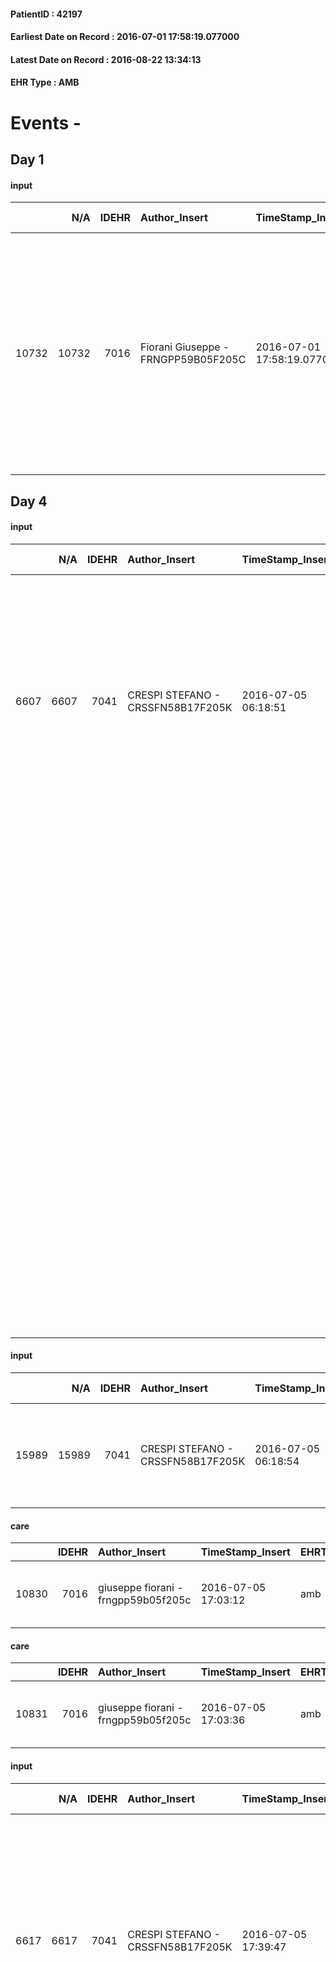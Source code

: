 
#### PatientID : 42197
#### Earliest Date on Record : 2016-07-01 17:58:19.077000
#### Latest Date on Record : 2016-08-22 13:34:13
#### EHR Type : AMB

# Events - 

## Day 1

#### input
|       |    N/A |   IDEHR | Author_Insert                       | TimeStamp_Insert           | EHRType   |   PatientID |   IDDigitalSignDocument | persone_vicine   |   Unnamed: 0_x.1 |   IDANAMNESI_SOCIALE | Patient   | FamigliaAltro   | Paziente_T   | FamigliaAltro_T   |   Non_Rilevabile_x.1 | Note_Non_Rilevabile_x.1   | opt_Problemi   | Note_I                                                                                                                                                                                                                   | chk_competenza                                 | opt_paziente_a   | opt_famiglia_a   | opt_adeguatezza   | opt_paziente_solo   | ds_note_con                                                                                                                                                            | opt_presente_assente   | Presenza_minori   | Caregiver_principale   | opt_capacita     | opt_necessario   | opt_presente   | opt_risorse_ec   | opt_paziente_psi   | opt_Ins_vol   | opt_paziente_ad   | opt_caregiver_ad   | opt_esenzione   | opt_inv_civile   |   invalidita_perc | ds_codice_es   | Needs     | Domestic partnership         | Fragility   | opt_disponibilita_f   | opt_indennita_acc   | opt_legge   | opt_famiglia_psi   | opt_disponibilit_paz   |
|------:|-------:|--------:|:------------------------------------|:---------------------------|:----------|------------:|------------------------:|:-----------------|-----------------:|---------------------:|:----------|:----------------|:-------------|:------------------|---------------------:|:--------------------------|:---------------|:-------------------------------------------------------------------------------------------------------------------------------------------------------------------------------------------------------------------------|:-----------------------------------------------|:-----------------|:-----------------|:------------------|:--------------------|:-----------------------------------------------------------------------------------------------------------------------------------------------------------------------|:-----------------------|:------------------|:-----------------------|:-----------------|:-----------------|:---------------|:-----------------|:-------------------|:--------------|:------------------|:-------------------|:----------------|:-----------------|------------------:|:---------------|:----------|:-----------------------------|:------------|:----------------------|:--------------------|:------------|:-------------------|:-----------------------|
| 10732 |  10732 |    7016 | Fiorani Giuseppe - FRNGPP59B05F205C | 2016-07-01 17:58:19.077000 | AMB       |       42197 |                  413371 | N/A              |             3598 |                 2352 | Si#1      | Si#1            | No#0         | Si#1              |                    0 | NR                        | No#0           | Pz informato della diagnosi ed in parte della progressione.Il figlio √® stato messo al corrente della fase di aggravamento e su indicazione del medico di base ,√® venuto a chiedere l'attivazione delle cure palliative | competenza/capacit√† assistenziale caregiver#0 | Indefinite#2     | Congruenti#1     | Si#1              | No#0                | Il pz vive con la moglie di aa 87;entrambi hanno l'assistenza di una badante.Il figlio unico Dario di aa 50 vive con loro ed √® impegato presso la COOP come macellaio | Presente#1             | No#0              | Il figlio              | Incrementabile#1 | Si#1             | Si#1           | Adeguate#1       | No#0               | No#0          | Totale#2          | Totale#2           | Si#1            | Si#1             |               100 | 048 +IC13      | Clinici#0 | Coniuge/Convivente#0;Figli#2 | nessuna#0   | Si#1                  | No#0                | Si#1        | No#0               | Si#1                   |


## Day 4

#### input
|      |    N/A |   IDEHR | Author_Insert                     | TimeStamp_Insert    |   IDAccess | EHRType   |   PatientID |   IDDigitalSignDocument | persone_vicine   |   Unnamed: 0_y |   IDANAMNESI_MED |   Non_Rilevabile_y | Note_Non_Rilevabile_y   | diagnosis                                                                                                                                                                                                                                            |
|-----:|-------:|--------:|:----------------------------------|:--------------------|-----------:|:----------|------------:|------------------------:|:-----------------|---------------:|-----------------:|-------------------:|:------------------------|:-----------------------------------------------------------------------------------------------------------------------------------------------------------------------------------------------------------------------------------------------------|
| 6607 |   6607 |    7041 | CRESPI STEFANO - CRSSFN58B17F205K | 2016-07-05 06:18:51 |      40248 | AMB       |       42197 |                  416096 | N/A              |           6633 |             4613 |                  0 | NR                      | adenocarcinoma del retto (ICD 9: 1541), diagnosticato nel novembre del 2015 e sottoposto a resezione con confezionamento di colostomia (V443); metastasi epatiche (1977), linfonodali addominali (1962), spleniche (1978) e dubbie polmonari (1970). |
|      |        |         |                                   |                     |            |           |             |                         |                  |                |                  |                    |                         | Malattia in progressione dopo chemioterapia orale                                                                                                                                                                                                    |
|      |        |         |                                   |                     |            |           |             |                         |                  |                |                  |                    |                         | Copatologie:                                                                                                                                                                                                                                         |
|      |        |         |                                   |                     |            |           |             |                         |                  |                |                  |                    |                         | Ipertensione arteriosa (4019)                                                                                                                                                                                                                        |
|      |        |         |                                   |                     |            |           |             |                         |                  |                |                  |                    |                         | Intolleranza glucidica/diabete mellito (25000)                                                                                                                                                                                                       |
|      |        |         |                                   |                     |            |           |             |                         |                  |                |                  |                    |                         | Iperuricemia (7906)                                                                                                                                                                                                                                  |
|      |        |         |                                   |                     |            |           |             |                         |                  |                |                  |                    |                         | Pregresso impianto di PM bicamerale (V4501) per blocco AV avanzato                                                                                                                                                                                   |
|      |        |         |                                   |                     |            |           |             |                         |                  |                |                  |                    |                         | Ipertrofia della prostata (60000)                                                                                                                                                                                                                    |
|      |        |         |                                   |                     |            |           |             |                         |                  |                |                  |                    |                         | Dislipidemia (2728)                                                                                                                                                                                                                                  |
|      |        |         |                                   |                     |            |           |             |                         |                  |                |                  |                    |                         | Pregressi interventi per ernioplastica inguinale bilaterale, colecistectomia per litiasi, cataratta bilaterale, protesi anca sinistra, exeresi di basalioma gamba destra e correzione di idrocele destro                                             |

#### input
|       |    N/A |   IDEHR | Author_Insert                     | TimeStamp_Insert    |   IDAccess | EHRType   |   PatientID |   IDDigitalSignDocument | persone_vicine   |   Unnamed: 0_y.1 |   IDDIAGNOSI_ICD |   Non_Rilevabile_y.1 | Note_Non_Rilevabile_y.1   | I_ICD                                | II_ICD                                                                         | III_ICD                                                                | IV_ICD                                           | V_ICD                              | VI_ICD                                              | I_Anno   | II_Anno   | III_Anno   | IV_Anno   | They go   | I_Mese   |
|------:|-------:|--------:|:----------------------------------|:--------------------|-----------:|:----------|------------:|------------------------:|:-----------------|-----------------:|-----------------:|---------------------:|:--------------------------|:-------------------------------------|:-------------------------------------------------------------------------------|:-----------------------------------------------------------------------|:-------------------------------------------------|:-----------------------------------|:----------------------------------------------------|:---------|:----------|:-----------|:----------|:----------|:---------|
| 15989 |  15989 |    7041 | CRESPI STEFANO - CRSSFN58B17F205K | 2016-07-05 06:18:54 |      40248 | AMB       |       42197 |                  416097 | N/A              |             1550 |             1550 |                    0 | NR                        | 1541 - Tumori maligni del retto#2044 | 1977 - Tumori maligni secondari del fegato - specificati come metastatici#2155 | 1978 - Tumori maligni secondari di altri organi digestivi e milza#2156 | 1970 - Tumori maligni secondari del polmone#2148 | V443 - Presenza di colostomia#2375 | 4019 - Ipertensione essenziale non specificata#2334 | 2015#55  | 2016#56   | 2016#56    | 2016#56   | 2015#55   | 11#11    |

#### care
|       |   IDEHR | Author_Insert                       | TimeStamp_Insert    | EHRType   |   PatientID |   IDGESTIONE_AUSILI |   opt_annulla_consegna | dt_Ric_consegna     | opt_ausilio                                     |
|------:|--------:|:------------------------------------|:--------------------|:----------|------------:|--------------------:|-----------------------:|:--------------------|:------------------------------------------------|
| 10830 |    7016 | giuseppe fiorani - frngpp59b05f205c | 2016-07-05 17:03:12 | amb       |       42197 |               10727 |                      0 | 2016-07-05 00:00:00 | electronic articulated bed with side rails # 14 |

#### care
|       |   IDEHR | Author_Insert                       | TimeStamp_Insert    | EHRType   |   PatientID |   IDGESTIONE_AUSILI |   opt_annulla_consegna | dt_Ric_consegna     | opt_ausilio                             |
|------:|--------:|:------------------------------------|:--------------------|:----------|------------:|--------------------:|-----------------------:|:--------------------|:----------------------------------------|
| 10831 |    7016 | giuseppe fiorani - frngpp59b05f205c | 2016-07-05 17:03:36 | amb       |       42197 |               10728 |                      0 | 2016-07-05 00:00:00 | antid air mattress with compressor # 16 |

#### input
|      |    N/A |   IDEHR | Author_Insert                     | TimeStamp_Insert    |   IDAccess | EHRType   |   PatientID |   IDDigitalSignDocument | persone_vicine   |   Unnamed: 0_y |   IDANAMNESI_MED |   Non_Rilevabile_y | Note_Non_Rilevabile_y   | diagnosis                                                                                                                                                                                                                                            |
|-----:|-------:|--------:|:----------------------------------|:--------------------|-----------:|:----------|------------:|------------------------:|:-----------------|---------------:|-----------------:|-------------------:|:------------------------|:-----------------------------------------------------------------------------------------------------------------------------------------------------------------------------------------------------------------------------------------------------|
| 6617 |   6617 |    7041 | CRESPI STEFANO - CRSSFN58B17F205K | 2016-07-05 17:39:47 |      40395 | AMB       |       42197 |                  417197 | N/A              |           6655 |             4623 |                  0 | NR                      | adenocarcinoma del retto (ICD 9: 1541), diagnosticato nel novembre del 2015 e sottoposto a resezione con confezionamento di colostomia (V443); metastasi epatiche (1977), linfonodali addominali (1962), spleniche (1978) e dubbie polmonari (1970). |
|      |        |         |                                   |                     |            |           |             |                         |                  |                |                  |                    |                         | Malattia in progressione dopo chemioterapia orale                                                                                                                                                                                                    |
|      |        |         |                                   |                     |            |           |             |                         |                  |                |                  |                    |                         | Copatologie:                                                                                                                                                                                                                                         |
|      |        |         |                                   |                     |            |           |             |                         |                  |                |                  |                    |                         | Ipertensione arteriosa (4019)                                                                                                                                                                                                                        |
|      |        |         |                                   |                     |            |           |             |                         |                  |                |                  |                    |                         | Intolleranza glucidica/diabete mellito (25000)                                                                                                                                                                                                       |
|      |        |         |                                   |                     |            |           |             |                         |                  |                |                  |                    |                         | Iperuricemia (7906)                                                                                                                                                                                                                                  |
|      |        |         |                                   |                     |            |           |             |                         |                  |                |                  |                    |                         | Pregresso impianto di PM bicamerale (V4501) per blocco AV avanzato                                                                                                                                                                                   |
|      |        |         |                                   |                     |            |           |             |                         |                  |                |                  |                    |                         | Ipertrofia della prostata (60000)                                                                                                                                                                                                                    |
|      |        |         |                                   |                     |            |           |             |                         |                  |                |                  |                    |                         | Dislipidemia (2728)                                                                                                                                                                                                                                  |
|      |        |         |                                   |                     |            |           |             |                         |                  |                |                  |                    |                         | Pregressi interventi per ernioplastica inguinale bilaterale, colecistectomia per litiasi, cataratta bilaterale, protesi anca sinistra, exeresi di basalioma gamba destra e correzione di idrocele destro                                             |

#### obs
|       |   IDEHR | TimeStamp_Insert           |   PatientID | chk_eloquence     | asthenia   | cachexia     | dyspnoea   | agitation_behavior_freq   | mood        | cognitive_state       |
|------:|--------:|:---------------------------|------------:|:------------------|:-----------|:-------------|:-----------|:--------------------------|:------------|:----------------------|
| 11031 |    7041 | 2016-07-05 17:39:54.667000 |       42197 | fluent speech # 0 | Severe # 3 | cachexia # 0 | No # 0     | agitated at times # 2     | Apathy # 00 | confused at times 0 # |

#### obs
|        |   IDEHR | TimeStamp_Insert    |   PatientID | pain_freq      | pain_relief   |
|-------:|--------:|:--------------------|------------:|:---------------|:--------------|
| 214050 |    7041 | 2016-07-05 17:39:58 |       42197 | Occasional # 4 | 90% # 9       |

#### obs
|        |   IDEHR | TimeStamp_Insert           |   PatientID |
|-------:|--------:|:---------------------------|------------:|
| 302467 |    7041 | 2016-07-05 17:40:03.927000 |       42197 |

#### outcome
|       |   IDEHR | Author_Insert                     | TimeStamp_Insert    |   PatientID |   IDDigitalSignDocument |   IDPAI_VIDAS | opt_problem                     |   opt_problem_num | opt_obiettivo                                                                                                                                                                                                   |   opt_obiettivo_num | opt_stato_problema   |   opt_stato_problema_num | opt_interventi                                                                                                                                                                                                               |   opt_interventi_num |
|------:|--------:|:----------------------------------|:--------------------|------------:|------------------------:|--------------:|:--------------------------------|------------------:|:----------------------------------------------------------------------------------------------------------------------------------------------------------------------------------------------------------------|--------------------:|:---------------------|-------------------------:|:-----------------------------------------------------------------------------------------------------------------------------------------------------------------------------------------------------------------------------|---------------------:|
| 40855 |    7041 | CRESPI STEFANO - CRSSFN58B17F205K | 2016-07-05 17:40:08 |       42197 |                  417201 |         42942 | Deficit in the care of s√® # 25 |                 4 | Maintain the patient's dignity, where possible, by helping him or her to accept his / her limitations, evaluating himself / herself realistically and objectively (eating, washing, dressing, eliminating) # 42 |                   4 | Open Problem # 1     |                        1 | Assistive products - Request for supply of silicone cushion # 206; Assistive products - Request for supply of comfortable # 200; Assistive products - Request for supply of anti-decubitus air mattress and compressor # 193 |                    4 |

#### outcome
|       |   IDEHR | Author_Insert                     | TimeStamp_Insert    |   PatientID |   IDDigitalSignDocument |   IDPAI_VIDAS | opt_problem                                                |   opt_problem_num | opt_obiettivo                                                       |   opt_obiettivo_num | opt_stato_problema   |   opt_stato_problema_num | opt_interventi                                                                   |   opt_interventi_num |
|------:|--------:|:----------------------------------|:--------------------|------------:|------------------------:|--------------:|:-----------------------------------------------------------|------------------:|:--------------------------------------------------------------------|--------------------:|:---------------------|-------------------------:|:---------------------------------------------------------------------------------|---------------------:|
| 40856 |    7041 | CRESPI STEFANO - CRSSFN58B17F205K | 2016-07-05 17:40:13 |       42197 |                  417202 |         42943 | Impaired mobility † / limitation of physical movement # 27 |                 1 | Minimize the possibility of injuries. If present, maintain QoL # 47 |                   4 | Open Problem # 1     |                        1 | Assistive products - Request for supply of articulated bed with side rails # 307 |                    4 |

#### outcome
|       |   IDEHR | Author_Insert                     | TimeStamp_Insert    |   PatientID |   IDDigitalSignDocument |   IDPAI_VIDAS | opt_problem                        |   opt_problem_num | opt_obiettivo                                                                                                                         |   opt_obiettivo_num | opt_stato_problema   |   opt_stato_problema_num | opt_interventi                                                                                                                                                                                                                                                                      |   opt_interventi_num |
|------:|--------:|:----------------------------------|:--------------------|------------:|------------------------:|--------------:|:-----------------------------------|------------------:|:--------------------------------------------------------------------------------------------------------------------------------------|--------------------:|:---------------------|-------------------------:|:------------------------------------------------------------------------------------------------------------------------------------------------------------------------------------------------------------------------------------------------------------------------------------|---------------------:|
| 40857 |    7041 | CRESPI STEFANO - CRSSFN58B17F205K | 2016-07-05 17:40:15 |       42197 |                  417203 |         42944 | Alteration of the oral mucosa # 32 |                 4 | The clinical picture (subjective and / or objective) of the patient will improve (eg xerostomia, mycosis, mucositis, hemorrhage) # 63 |                   4 | Open Problem # 1     |                        1 | Implementation PAI - Inspect the mouth to detect any lesions, sores or bleeding # 526; PAI Implementation - Clean three times a day oral cavity paying close attention to the parts that eventually bleed # 528; PAI Implementation - Apply lubricants to the lips and mucous # 530 |                    4 |

#### outcome
|       |   IDEHR | Author_Insert                     | TimeStamp_Insert    |   PatientID |   IDDigitalSignDocument |   IDPAI_VIDAS | opt_problem                |   opt_problem_num | opt_obiettivo                                                                                                    |   opt_obiettivo_num | opt_stato_problema   |   opt_stato_problema_num | opt_interventi                                                                                                                                                                                                                                                                                                                                                                           |   opt_interventi_num |
|------:|--------:|:----------------------------------|:--------------------|------------:|------------------------:|--------------:|:---------------------------|------------------:|:-----------------------------------------------------------------------------------------------------------------|--------------------:|:---------------------|-------------------------:|:-----------------------------------------------------------------------------------------------------------------------------------------------------------------------------------------------------------------------------------------------------------------------------------------------------------------------------------------------------------------------------------------|---------------------:|
| 40858 |    7041 | CRESPI STEFANO - CRSSFN58B17F205K | 2016-07-05 17:40:17 |       42197 |                  417204 |         42945 | Abnormal neurological # 30 |                 4 | Deletion and cancellation of episodes of confusion and / or hallucinations, delirium, psychomotor agitation # 59 |                   4 | Open Problem # 1     |                        1 | Implementation PAI - Maintain empathic and respectful assistance, addressing the patient by speaking clearly and distinctly # 475; Implementing PAI - Providing simple explanations that do not give rise to misunderstandings # 481; Counseling - Convey your interest and a friendly attitude to the patient # 484; Counseling - Sharing with the caregiver the therapeutic path # 485 |                    4 |

#### care
|       |   IDEHR | Author_Insert                     | TimeStamp_Insert    |   IDAccess | EHRType   |   PatientID |   IDTERAPIE_OUTPAT_VIDAS | ds_dose   | opt_via_di_somm        | ds_ora       | dt_data_inizio      |   opt_pregressa |   opt_somm_terapia |   opt_estemporanea |   opt_termina |   opt_somm_in_pompa | opt_farmaco                                            | Note_al_bisogno                                                                 |
|------:|--------:|:----------------------------------|:--------------------|-----------:|:----------|------------:|-------------------------:|:----------|:-----------------------|:-------------|:--------------------|----------------:|-------------------:|-------------------:|--------------:|--------------------:|:-------------------------------------------------------|:--------------------------------------------------------------------------------|
| 53746 |    7041 | crespi stefano - crssfn58b17f205k | 2016-07-05 17:40:20 |      40395 | amb       |       42197 |                    31354 | a vial    | subcutaneously # 3 = 3 | at need # 24 | 2016-07-05 00:00:00 |               0 |                  0 |                  0 |             0 |                   0 | scopolamine butylbromide (buscopan 20mg / ml fl) # 997 | to be administered every eight hours in case of occurrence of rattling tracheal |

#### care
|       |   IDEHR | Author_Insert                     | TimeStamp_Insert    |   IDAccess | EHRType   |   PatientID |   IDTERAPIE_OUTPAT_VIDAS | ds_dose        | opt_via_di_somm   | ds_ora                   | dt_data_inizio      | ds_note_y                                 |   opt_pregressa |   opt_somm_terapia |   opt_estemporanea |   opt_termina |   opt_somm_in_pompa | opt_farmaco                                 |
|------:|--------:|:----------------------------------|:--------------------|-----------:|:----------|------------:|-------------------------:|:---------------|:------------------|:-------------------------|:--------------------|:------------------------------------------|----------------:|-------------------:|-------------------:|--------------:|--------------------:|:--------------------------------------------|
| 53747 |    7041 | crespi stefano - crssfn58b17f205k | 2016-07-05 17:40:25 |      40395 | amb       |       42197 |                    31355 | an application | oral # 0 = 0      | 08 # 8; 12 # 12; 20 # 20 | 2016-07-05 00:00:00 | according to the instructions made orally |               0 |                  0 |                  0 |             0 |                   0 | miconazole (daktarin 2% gel 80 g os) # 1433 |

#### care
|       |   IDEHR | Author_Insert                     | TimeStamp_Insert    |   IDAccess | EHRType   |   PatientID |   IDTERAPIE_OUTPAT_VIDAS | ds_dose   | opt_via_di_somm        | ds_ora       | dt_data_inizio      |   opt_pregressa |   opt_somm_terapia |   opt_estemporanea |   opt_termina |   opt_somm_in_pompa | opt_farmaco                                  | Note_al_bisogno                                              |
|------:|--------:|:----------------------------------|:--------------------|-----------:|:----------|------------:|-------------------------:|:----------|:-----------------------|:-------------|:--------------------|----------------:|-------------------:|-------------------:|--------------:|--------------------:|:---------------------------------------------|:-------------------------------------------------------------|
| 53748 |    7041 | crespi stefano - crssfn58b17f205k | 2016-07-05 17:40:28 |      40395 | amb       |       42197 |                    31356 | a vial    | subcutaneously # 3 = 3 | at need # 24 | 2016-07-05 00:00:00 |               0 |                  0 |                  0 |             0 |                   0 | haloperidol (serenase 2 mg / 2 ml fl) # 1803 | by sommnistrare in case of agitation, even three times a day |

#### care
|       |   IDEHR | Author_Insert                     | TimeStamp_Insert    |   IDAccess | EHRType   |   PatientID |   IDTERAPIE_OUTPAT_VIDAS | ds_dose   | opt_via_di_somm     | ds_ora       | dt_data_inizio      | ds_note_y                    |   opt_pregressa |   opt_somm_terapia |   opt_estemporanea |   opt_termina |   opt_somm_in_pompa | opt_farmaco                                       |
|------:|--------:|:----------------------------------|:--------------------|-----------:|:----------|------------:|-------------------------:|:----------|:--------------------|:-------------|:--------------------|:-----------------------------|----------------:|-------------------:|-------------------:|--------------:|--------------------:|:--------------------------------------------------|
| 53749 |    7041 | crespi stefano - crssfn58b17f205k | 2016-07-05 17:40:33 |      40395 | amb       |       42197 |                    31357 | a plaster | transdermal # 4 = 4 | other # 2476 | 2016-07-05 00:00:00 | to be changed every 72 hours |               0 |                  0 |                  0 |             0 |                   0 | buprenorphine (transtec tts 35 mcg / hour) # 1682 |

#### care
|       |   IDEHR | Author_Insert                     | TimeStamp_Insert    |   IDAccess | EHRType   |   PatientID |   IDTERAPIE_OUTPAT_VIDAS | ds_dose   | opt_via_di_somm        | ds_ora       | dt_data_inizio      |   opt_pregressa |   opt_somm_terapia |   opt_estemporanea |   opt_termina |   opt_somm_in_pompa | opt_farmaco                                                     | Note_al_bisogno                                                                 |
|------:|--------:|:----------------------------------|:--------------------|-----------:|:----------|------------:|-------------------------:|:----------|:-----------------------|:-------------|:--------------------|----------------:|-------------------:|-------------------:|--------------:|--------------------:|:----------------------------------------------------------------|:--------------------------------------------------------------------------------|
| 53750 |    7041 | crespi stefano - crssfn58b17f205k | 2016-07-05 17:40:35 |      40395 | amb       |       42197 |                    31358 | a vial    | subcutaneously # 3 = 3 | at need # 24 | 2016-07-05 00:00:00 |               0 |                  0 |                  0 |             0 |                   0 | morphine hydrochloride (10 mg morphine hydrochloride fl) # 1598 | to be administered in case of intercurrent pain, even every six hours as needed |

#### care
|       |   IDEHR | Author_Insert                     | TimeStamp_Insert    |   IDAccess | EHRType   |   PatientID |   IDTERAPIE_OUTPAT_VIDAS | ds_dose     | opt_via_di_somm        | ds_ora   | dt_data_inizio      |   opt_pregressa |   opt_somm_terapia |   opt_estemporanea |   opt_termina |   opt_somm_in_pompa | opt_farmaco                          |
|------:|--------:|:----------------------------------|:--------------------|-----------:|:----------|------------:|-------------------------:|:------------|:-----------------------|:---------|:--------------------|----------------:|-------------------:|-------------------:|--------------:|--------------------:|:-------------------------------------|
| 53751 |    7041 | crespi stefano - crssfn58b17f205k | 2016-07-05 17:40:41 |      40395 | amb       |       42197 |                    31359 | half a vial | subcutaneously # 3 = 3 | 21 # 21  | 2016-07-05 00:00:00 |               0 |                  0 |                  0 |             0 |                   0 | delorazepam (en 1 ml 2 mg fl) # 1848 |


## Day 5

#### care
|       |   IDEHR | Author_Insert                        | TimeStamp_Insert    | EHRType   |   PatientID |   IDGESTIONE_AUSILI |   ds_ncons |   opt_annulla_consegna | dt_Ric_consegna     | dt_ric_cons_forn    | opt_ausilio                             |
|------:|--------:|:-------------------------------------|:--------------------|:----------|------------:|--------------------:|-----------:|-----------------------:|:--------------------|:--------------------|:----------------------------------------|
| 10849 |    7016 | belloni valentina - bllvnt77r67f205x | 2016-07-06 12:08:55 | amb       |       42197 |               10746 |      28210 |                      0 | 2016-07-05 00:00:00 | 2016-07-06 00:00:00 | antid air mattress with compressor # 16 |

#### care
|       |   IDEHR | Author_Insert                        | TimeStamp_Insert    | EHRType   |   PatientID |   IDGESTIONE_AUSILI |   ds_ncons |   opt_annulla_consegna | dt_Ric_consegna     | dt_ric_cons_forn    | opt_ausilio                                     |
|------:|--------:|:-------------------------------------|:--------------------|:----------|------------:|--------------------:|-----------:|-----------------------:|:--------------------|:--------------------|:------------------------------------------------|
| 10850 |    7016 | belloni valentina - bllvnt77r67f205x | 2016-07-06 12:09:07 | amb       |       42197 |               10747 |      28210 |                      0 | 2016-07-05 00:00:00 | 2016-07-06 00:00:00 | electronic articulated bed with side rails # 14 |


## Day 6

#### input
|      |    N/A |   Unnamed: 0_x |   IDANAMNESI_INF |   IDEHR | Author_Insert                      | TimeStamp_Insert           |   IDAccess | EHRType   |   PatientID |   IDDigitalSignDocument |   Non_Rilevabile_x | Note_Non_Rilevabile_x   | nutritional   | cognitivo_percettivo                                                                                                  | sonno_riposo           | perc_salute                                                                                                                           | elimination           | Perception                        | rapporti_fam   | persone_vicine   | Caregiver   | Religion     |
|-----:|-------:|---------------:|-----------------:|--------:|:-----------------------------------|:---------------------------|-----------:|:----------|------------:|------------------------:|-------------------:|:------------------------|:--------------|:----------------------------------------------------------------------------------------------------------------------|:-----------------------|:--------------------------------------------------------------------------------------------------------------------------------------|:----------------------|:----------------------------------|:---------------|:-----------------|:------------|:-------------|
| 2174 |   2174 |           2433 |             3283 |    7041 | Pozzi Donatella - PZZDTL62C59F704C | 2016-07-06 19:13:59.780000 |      40504 | AMB       |       42197 |                  418259 |                  0 | NR                      | emesis # 1    | uncontrolled pain # 0; confusion # 1, # 2 disorientation, hallucinations # 3; slowdown ideo-motor # 4; drowsiness # 6 | daytime sleepiness # 1 | perdit√ † Performance # 0; perdit√ weight † # 1; increase dell'affaticabilit√ † # 2; increased asthenia # 3; # 4 episodes of wheezing | constipated bowel # 1 | apathy # 1; closure in itself # 2 | is # 0         | caregiver        | son         | Catholic # 0 |

#### obs
|       |   IDEHR | TimeStamp_Insert           |   PatientID | personal_hygiene   | urine_elimination      | mobility     | speech         | active_diuresis     | asthenia   | cachexia     | motor_performance                                                                                  | body_temp    | mood                                | diet       | cognitive_state          | feces_elimination   |
|------:|--------:|:---------------------------|------------:|:-------------------|:-----------------------|:-------------|:---------------|:--------------------|:-----------|:-------------|:---------------------------------------------------------------------------------------------------|:-------------|:------------------------------------|:-----------|:-------------------------|:--------------------|
| 50243 |    7041 | 2016-07-06 19:14:03.780000 |       42197 | Employee # 4       | With help and aids # 3 | Employee # 4 | dysarthria # 2 | active diuresis # 0 | Severe # 2 | cachexia # 0 | 30% - Patient with directions to the hospital or home hospitalization, intensive home support # 03 | Apyrexia # 0 | Apathy # 00; closed in himself # 01 | Absent # 4 | confused - sometimes # 0 | Employee # 4        |

#### obs
|        |   IDEHR | TimeStamp_Insert    |   PatientID | pain_freq      | pain_relief   |
|-------:|--------:|:--------------------|------------:|:---------------|:--------------|
| 214170 |    7041 | 2016-07-06 19:14:09 |       42197 | Occasional # 4 | 90% # 9       |

#### obs
|        |   IDEHR | TimeStamp_Insert           |   PatientID |
|-------:|--------:|:---------------------------|------------:|
| 302476 |    7041 | 2016-07-06 19:14:12.663000 |       42197 |

#### outcome
|       |   IDEHR | Author_Insert                      | TimeStamp_Insert    |   PatientID |   IDDigitalSignDocument |   IDPAI_VIDAS | opt_problem                        |   opt_problem_num | opt_obiettivo                                                                                                                         |   opt_obiettivo_num | ds_note                              | opt_stato_problema   |   opt_stato_problema_num | opt_interventi                                                                                                                                                                                                                                                                      |   opt_interventi_num |
|------:|--------:|:-----------------------------------|:--------------------|------------:|------------------------:|--------------:|:-----------------------------------|------------------:|:--------------------------------------------------------------------------------------------------------------------------------------|--------------------:|:-------------------------------------|:---------------------|-------------------------:|:------------------------------------------------------------------------------------------------------------------------------------------------------------------------------------------------------------------------------------------------------------------------------------|---------------------:|
| 41003 |    7041 | Pozzi Donatella - PZZDTL62C59F704C | 2016-07-06 19:14:15 |       42197 |                  418263 |         43090 | Alteration of the oral mucosa # 32 |                 4 | The clinical picture (subjective and / or objective) of the patient will improve (eg xerostomia, mycosis, mucositis, hemorrhage) # 63 |                   4 | Today will purchase the gel Daktarin | Open Problem # 1     |                        1 | Implementation PAI - Inspect the mouth to detect any lesions, sores or bleeding # 526; PAI Implementation - Clean three times a day oral cavity paying close attention to the parts that eventually bleed # 528; PAI Implementation - Apply lubricants to the lips and mucous # 530 |                    4 |

#### outcome
|       |   IDEHR | Author_Insert                      | TimeStamp_Insert    |   PatientID |   IDDigitalSignDocument |   IDPAI_VIDAS | opt_problem                                                |   opt_problem_num | opt_obiettivo                                                       |   opt_obiettivo_num | ds_note                                           | opt_stato_problema   |   opt_stato_problema_num | opt_interventi                                                                                                                                  |   opt_interventi_num |
|------:|--------:|:-----------------------------------|:--------------------|------------:|------------------------:|--------------:|:-----------------------------------------------------------|------------------:|:--------------------------------------------------------------------|--------------------:|:--------------------------------------------------|:---------------------|-------------------------:|:------------------------------------------------------------------------------------------------------------------------------------------------|---------------------:|
| 41004 |    7041 | Pozzi Donatella - PZZDTL62C59F704C | 2016-07-06 19:14:18 |       42197 |                  418264 |         43091 | Impaired mobility † / limitation of physical movement # 27 |                 1 | Minimize the possibility of injuries. If present, maintain QoL # 47 |                   4 | Tomorrow morning arrival bed and mattress bedsore | Open Problem # 1     |                        1 | PAI Implementation - Maintaining proper position in bed # 293; PAI Implementation - Medicare / the wound / skin as the extension # 298 Protocol |                    4 |

#### outcome
|       |   IDEHR | Author_Insert                      | TimeStamp_Insert    |   PatientID |   IDDigitalSignDocument |   IDPAI_VIDAS | opt_problem                |   opt_problem_num | opt_obiettivo                                                                                                    |   opt_obiettivo_num | ds_note        | opt_stato_problema   |   opt_stato_problema_num | opt_interventi                                                                                                                                                                                                                                                                                                                                                                           |   opt_interventi_num |
|------:|--------:|:-----------------------------------|:--------------------|------------:|------------------------:|--------------:|:---------------------------|------------------:|:-----------------------------------------------------------------------------------------------------------------|--------------------:|:---------------|:---------------------|-------------------------:|:-----------------------------------------------------------------------------------------------------------------------------------------------------------------------------------------------------------------------------------------------------------------------------------------------------------------------------------------------------------------------------------------|---------------------:|
| 41005 |    7041 | Pozzi Donatella - PZZDTL62C59F704C | 2016-07-06 19:14:21 |       42197 |                  418265 |         43092 | Abnormal neurological # 30 |                 4 | Deletion and cancellation of episodes of confusion and / or hallucinations, delirium, psychomotor agitation # 59 |                   4 | now controlled | Open Problem # 1     |                        1 | Implementation PAI - Maintain empathic and respectful assistance, addressing the patient by speaking clearly and distinctly # 475; Implementing PAI - Providing simple explanations that do not give rise to misunderstandings # 481; Counseling - Convey your interest and a friendly attitude to the patient # 484; Counseling - Sharing with the caregiver the therapeutic path # 485 |                    4 |

#### outcome
|       |   IDEHR | Author_Insert                      | TimeStamp_Insert    |   PatientID |   IDDigitalSignDocument |   IDPAI_VIDAS | opt_problem                     |   opt_problem_num | opt_obiettivo                                                                                                                                                                                                   |   opt_obiettivo_num | ds_note                  | opt_stato_problema   |   opt_stato_problema_num | opt_interventi                                                                                                                                                                                                               |   opt_interventi_num |
|------:|--------:|:-----------------------------------|:--------------------|------------:|------------------------:|--------------:|:--------------------------------|------------------:|:----------------------------------------------------------------------------------------------------------------------------------------------------------------------------------------------------------------|--------------------:|:-------------------------|:---------------------|-------------------------:|:-----------------------------------------------------------------------------------------------------------------------------------------------------------------------------------------------------------------------------|---------------------:|
| 41006 |    7041 | Pozzi Donatella - PZZDTL62C59F704C | 2016-07-06 19:14:23 |       42197 |                  418266 |         43093 | Deficit in the care of s√® # 25 |                 4 | Maintain the patient's dignity, where possible, by helping him or her to accept his / her limitations, evaluating himself / herself realistically and objectively (eating, washing, dressing, eliminating) # 42 |                   4 | proper family management | Open Problem # 1     |                        1 | Assistive products - Request for supply of silicone cushion # 206; Assistive products - Request for supply of comfortable # 200; Assistive products - Request for supply of anti-decubitus air mattress and compressor # 193 |                    4 |

#### obs
|        |   IDEHR | TimeStamp_Insert           |   PatientID | awareness                            |
|-------:|--------:|:---------------------------|------------:|:-------------------------------------|
| 291060 |    7041 | 2016-07-06 19:14:27.170000 |       42197 | there are elements of evaluation # 6 |

#### obs
|       |   IDEHR | TimeStamp_Insert           |   PatientID | chk_eloquence     | asthenia   | cachexia     | dyspnoea   | agitation_behavior_freq   | mood        | cognitive_state       |
|------:|--------:|:---------------------------|------------:|:------------------|:-----------|:-------------|:-----------|:--------------------------|:------------|:----------------------|
| 11067 |    7041 | 2016-07-07 08:39:08.980000 |       42197 | fluent speech # 0 | Severe # 3 | cachexia # 0 | No # 0     | agitated at times # 2     | Apathy # 00 | confused at times 0 # |

#### obs
|       |   IDEHR | TimeStamp_Insert           |   PatientID | motor_performance   |
|------:|--------:|:---------------------------|------------:|:--------------------|
| 50290 |    7041 | 2016-07-07 14:33:38.840000 |       42197 | 0% - Death # 00     |

#### outcome
|       |   IDEHR | Author_Insert                      | TimeStamp_Insert    |   PatientID |   IDDigitalSignDocument |   IDPAI_VIDAS | opt_problem                     |   opt_problem_num | opt_obiettivo                                                                                                                                                                                                   |   opt_obiettivo_num | ds_note                  | opt_stato_problema   |   opt_stato_problema_num | opt_interventi                                                                                                                                                                                                               |   opt_interventi_num |
|------:|--------:|:-----------------------------------|:--------------------|------------:|------------------------:|--------------:|:--------------------------------|------------------:|:----------------------------------------------------------------------------------------------------------------------------------------------------------------------------------------------------------------|--------------------:|:-------------------------|:---------------------|-------------------------:|:-----------------------------------------------------------------------------------------------------------------------------------------------------------------------------------------------------------------------------|---------------------:|
| 41135 |    7041 | Pozzi Donatella - PZZDTL62C59F704C | 2016-07-07 14:33:45 |       42197 |                  419108 |         43222 | Deficit in the care of s√® # 25 |                 4 | Maintain the patient's dignity, where possible, by helping him or her to accept his / her limitations, evaluating himself / herself realistically and objectively (eating, washing, dressing, eliminating) # 42 |                   4 | proper family management | closed Problem # 2   |                        2 | Assistive products - Request for supply of silicone cushion # 206; Assistive products - Request for supply of comfortable # 200; Assistive products - Request for supply of anti-decubitus air mattress and compressor # 193 |                    4 |

#### outcome
|       |   IDEHR | Author_Insert                      | TimeStamp_Insert    |   PatientID |   IDDigitalSignDocument |   IDPAI_VIDAS | opt_problem                |   opt_problem_num | opt_obiettivo                                                                                                    |   opt_obiettivo_num | ds_note        | opt_stato_problema   |   opt_stato_problema_num | opt_interventi                                                                                                                                                                                                                                                                                                                                                                           |   opt_interventi_num |
|------:|--------:|:-----------------------------------|:--------------------|------------:|------------------------:|--------------:|:---------------------------|------------------:|:-----------------------------------------------------------------------------------------------------------------|--------------------:|:---------------|:---------------------|-------------------------:|:-----------------------------------------------------------------------------------------------------------------------------------------------------------------------------------------------------------------------------------------------------------------------------------------------------------------------------------------------------------------------------------------|---------------------:|
| 41136 |    7041 | Pozzi Donatella - PZZDTL62C59F704C | 2016-07-07 14:33:48 |       42197 |                  419109 |         43223 | Abnormal neurological # 30 |                 4 | Deletion and cancellation of episodes of confusion and / or hallucinations, delirium, psychomotor agitation # 59 |                   4 | now controlled | closed Problem # 2   |                        2 | Implementation PAI - Maintain empathic and respectful assistance, addressing the patient by speaking clearly and distinctly # 475; Implementing PAI - Providing simple explanations that do not give rise to misunderstandings # 481; Counseling - Convey your interest and a friendly attitude to the patient # 484; Counseling - Sharing with the caregiver the therapeutic path # 485 |                    4 |

#### outcome
|       |   IDEHR | Author_Insert                      | TimeStamp_Insert    |   PatientID |   IDDigitalSignDocument |   IDPAI_VIDAS | opt_problem                                                |   opt_problem_num | opt_obiettivo                                                       |   opt_obiettivo_num | ds_note                                           | opt_stato_problema   |   opt_stato_problema_num | opt_interventi                                                                                                                                  |   opt_interventi_num |
|------:|--------:|:-----------------------------------|:--------------------|------------:|------------------------:|--------------:|:-----------------------------------------------------------|------------------:|:--------------------------------------------------------------------|--------------------:|:--------------------------------------------------|:---------------------|-------------------------:|:------------------------------------------------------------------------------------------------------------------------------------------------|---------------------:|
| 41137 |    7041 | Pozzi Donatella - PZZDTL62C59F704C | 2016-07-07 14:33:50 |       42197 |                  419110 |         43224 | Impaired mobility † / limitation of physical movement # 27 |                 1 | Minimize the possibility of injuries. If present, maintain QoL # 47 |                   4 | Tomorrow morning arrival bed and mattress bedsore | closed Problem # 2   |                        2 | PAI Implementation - Maintaining proper position in bed # 293; PAI Implementation - Medicare / the wound / skin as the extension # 298 Protocol |                    4 |

#### outcome
|       |   IDEHR | Author_Insert                      | TimeStamp_Insert    |   PatientID |   IDDigitalSignDocument |   IDPAI_VIDAS | opt_problem                        |   opt_problem_num | opt_obiettivo                                                                                                                         |   opt_obiettivo_num | ds_note                              | opt_stato_problema   |   opt_stato_problema_num | opt_interventi                                                                                                                                                                                                                                                                      |   opt_interventi_num |
|------:|--------:|:-----------------------------------|:--------------------|------------:|------------------------:|--------------:|:-----------------------------------|------------------:|:--------------------------------------------------------------------------------------------------------------------------------------|--------------------:|:-------------------------------------|:---------------------|-------------------------:|:------------------------------------------------------------------------------------------------------------------------------------------------------------------------------------------------------------------------------------------------------------------------------------|---------------------:|
| 41138 |    7041 | Pozzi Donatella - PZZDTL62C59F704C | 2016-07-07 14:33:55 |       42197 |                  419111 |         43225 | Alteration of the oral mucosa # 32 |                 4 | The clinical picture (subjective and / or objective) of the patient will improve (eg xerostomia, mycosis, mucositis, hemorrhage) # 63 |                   4 | Today will purchase the gel Daktarin | closed Problem # 2   |                        2 | Implementation PAI - Inspect the mouth to detect any lesions, sores or bleeding # 526; PAI Implementation - Clean three times a day oral cavity paying close attention to the parts that eventually bleed # 528; PAI Implementation - Apply lubricants to the lips and mucous # 530 |                    4 |

#### obs
|        |   IDEHR | TimeStamp_Insert           |   PatientID |
|-------:|--------:|:---------------------------|------------:|
| 291094 |    7041 | 2016-07-07 14:33:58.313000 |       42197 |

#### death
|      |   IDDecesso |   IDEHR | Author_Insert                      | TimeStamp_Insert    |   PatientID |   IDDigitalSignDocument | Date                | Luogo_decesso   | Note                                                                                                                                       |
|-----:|------------:|--------:|:-----------------------------------|:--------------------|------------:|------------------------:|:--------------------|:----------------|:-------------------------------------------------------------------------------------------------------------------------------------------|
| 1099 |        1108 |    7041 | Pozzi Donatella - PZZDTL62C59F704C | 2016-07-07 14:34:00 |       42197 |                  419113 | 2016-07-07 09:00:00 | PS # 6          | The patient's son decides to call 118 this morning without consulting them Dr. Crespi ne me about the further deterioration of the patient |


## Day 7

#### care
|       |   IDEHR | Author_Insert                        | TimeStamp_Insert    | EHRType   |   PatientID |   IDGESTIONE_AUSILI |   ds_ncons |   ds_nritiro |   opt_annulla_consegna | dt_Ric_consegna     | dt_ric_cons_forn    | dt_ric_ritiro       | dt_ric_ritiro_forn   | opt_ausilio                             |
|------:|--------:|:-------------------------------------|:--------------------|:----------|------------:|--------------------:|-----------:|-------------:|-----------------------:|:--------------------|:--------------------|:--------------------|:---------------------|:----------------------------------------|
| 10890 |    7016 | belloni valentina - bllvnt77r67f205x | 2016-07-08 12:09:51 | amb       |       42197 |               10787 |      28210 |        28225 |                      0 | 2016-07-05 00:00:00 | 2016-07-06 00:00:00 | 2016-07-08 00:00:00 | 2016-07-08 00:00:00  | antid air mattress with compressor # 16 |

#### care
|       |   IDEHR | Author_Insert                        | TimeStamp_Insert    | EHRType   |   PatientID |   IDGESTIONE_AUSILI |   ds_ncons |   ds_nritiro |   opt_annulla_consegna | dt_Ric_consegna     | dt_ric_cons_forn    | dt_ric_ritiro       | dt_ric_ritiro_forn   | opt_ausilio                                     |
|------:|--------:|:-------------------------------------|:--------------------|:----------|------------:|--------------------:|-----------:|-------------:|-----------------------:|:--------------------|:--------------------|:--------------------|:---------------------|:------------------------------------------------|
| 10891 |    7016 | belloni valentina - bllvnt77r67f205x | 2016-07-08 12:10:18 | amb       |       42197 |               10788 |      28210 |        28225 |                      0 | 2016-07-05 00:00:00 | 2016-07-06 00:00:00 | 2016-07-08 00:00:00 | 2016-07-08 00:00:00  | electronic articulated bed with side rails # 14 |


## Day 52

#### care
|       |   IDEHR | Author_Insert                           | TimeStamp_Insert    | EHRType   |   PatientID |   IDGESTIONE_AUSILI |   ds_ncons | dt_consegna         |   ds_nritiro | dt_ritiro           |   opt_annulla_consegna | ds_note_x                       | dt_Ric_consegna     | dt_ric_cons_forn    | dt_ric_ritiro       | dt_ric_ritiro_forn   | opt_ausilio                             |
|------:|--------:|:----------------------------------------|:--------------------|:----------|------------:|--------------------:|-----------:|:--------------------|-------------:|:--------------------|-----------------------:|:--------------------------------|:--------------------|:--------------------|:--------------------|:---------------------|:----------------------------------------|
| 12508 |    7016 | martinoli massimo l. - mrtmsm69t31f205t | 2016-08-22 13:33:37 | amb       |       42197 |               12411 |      28210 | 2016-07-06 00:00:00 |        28210 | 2016-07-06 00:00:00 |                      0 | only travel / √® is aggravated. | 2016-07-05 00:00:00 | 2016-07-06 00:00:00 | 2016-07-06 00:00:00 | 2016-07-06 00:00:00  | antid air mattress with compressor # 16 |

#### care
|       |   IDEHR | Author_Insert                           | TimeStamp_Insert    | EHRType   |   PatientID |   IDGESTIONE_AUSILI |   ds_ncons | dt_consegna         |   ds_nritiro | dt_ritiro           |   opt_annulla_consegna | ds_note_x                       | dt_Ric_consegna     | dt_ric_cons_forn    | dt_ric_ritiro       | dt_ric_ritiro_forn   | opt_ausilio                                     |
|------:|--------:|:----------------------------------------|:--------------------|:----------|------------:|--------------------:|-----------:|:--------------------|-------------:|:--------------------|-----------------------:|:--------------------------------|:--------------------|:--------------------|:--------------------|:---------------------|:------------------------------------------------|
| 12509 |    7016 | martinoli massimo l. - mrtmsm69t31f205t | 2016-08-22 13:34:13 | amb       |       42197 |               12412 |      28210 | 2016-07-06 00:00:00 |        28210 | 2016-07-06 00:00:00 |                      0 | only travel / √® is aggravated. | 2016-07-05 00:00:00 | 2016-07-06 00:00:00 | 2016-07-06 00:00:00 | 2016-07-06 00:00:00  | electronic articulated bed with side rails # 14 |


